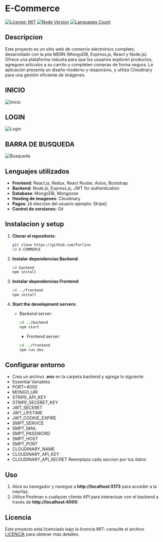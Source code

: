 # E-Commerce

[![License: MIT](https://img.shields.io/badge/License-MIT-yellow.svg)](https://opensource.org/licenses/MIT)
[![Node Version](https://img.shields.io/badge/node.js-14.x%20|%2016.x%20|%2018.x-brightgreen)](https://nodejs.org/en/download/)
 <a href="https://github.com/Forlino">
    <img src="https://github.com/Forlino" alt="Languages Count"/>
  </a>



## Descripcion
Este proyecto es un sitio web de comercio electrónico completo, desarrollado con la pila MERN (MongoDB, Express.js, React y Node.js). Ofrece una plataforma robusta para que los usuarios exploren productos, agreguen artículos a su carrito y completen compras de forma segura. La aplicación presenta un diseño moderno y responsivo, y utiliza Cloudinary para una gestión eficiente de imágenes.


## INICIO

![Inicio](https://github.com/user-attachments/assets/99e55976-f38a-4350-82f8-b1d121b23abd)

## LOGIN
![Login](https://github.com/user-attachments/assets/9debd264-0456-4c05-a64b-f7f179d0ac13)


## BARRA DE BUSQUEDA

![Busqueda](https://github.com/user-attachments/assets/5e37b96e-b256-4391-9abf-163c18751d8d)

## Lenguajes utilizados
- **Frontend**: React.js, Redux, React Router, Axios, Bootstrap
- **Backend**: Node.js, Express.js, JWT for authentication
- **Database**: MongoDB, Mongoose
- **Hosting de imagenes**: Cloudinary
- **Pagos**: [A eleccion del usuario ejemplo: Stripe]
- **Control de versiones**: Git

## Instalacion y setup


1. **Clonar el repositorio**:
    ``` bash
    git clone https://github.com/Forlino
    cd E-COMMERCE
    ```

2. **Instalar dependencias Backend**:
    ``` bash
    cd backend
    npm install
    ```

3. **Instalar dependencias Frontend**:
    ```bash
    cd ../frontend
    npm install
    ```

4. **Start the development servers**:
    - Backend server:
      ```bash
      cd ../backend
      npm start
      ```
      - Frontend server:
      ```bash
      cd ../frontend
      npm run dev
      ```
## Configurar entorno

- Crea un archivo **.env** en la carpeta backend y agrega lo siguiente
- Essential Variables
- PORT=4000
- MONGO_URI 
- STRIPE_API_KEY
- STRIPE_SECERET_KEY
- JWT_SECERET
- JWT_LIFETIME
- JWT_COOKIE_EXPIRE
- SMPT_SERVICE
- SMPT_MAIL
- SMPT_PASSWORD
- SMPT_HOST
- SMPT_PORT
- CLOUDINARY_NAME
- CLOUDINARY_API_KEY
- CLOUDINARY_API_SECRET
Reemplaza cada seccion por tus datos


## Uso

1. Abra su navegador y navegue a **http://localhost:5173** para acceder a la interfaz.
2. Utilice Postman o cualquier cliente API para interactuar con el backend a través de **http://localhost:4000**.


## Licencia

Este proyecto está licenciado bajo la licencia MIT: consulte el archivo [LICENCIA](LICENCIA) para obtener más detalles.



